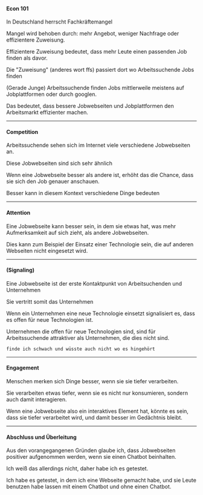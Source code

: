 #### Econ 101

In Deutschland herrscht Fachkräftemangel

Mangel wird behoben durch: mehr Angebot, weniger Nachfrage oder effizientere Zuweisung.

Effizientere Zuweisung bedeutet, dass mehr Leute einen passenden Job finden als davor.

Die "Zuweisung" (anderes wort ffs) passiert dort wo Arbeitssuchende Jobs finden

(Gerade Junge) Arbeitssuchende finden Jobs mittlerweile meistens auf Jobplattformen oder durch googlen.

Das bedeutet, dass bessere Jobwebseiten und Jobplattformen den Arbeitsmarkt effizienter machen. 

---

#### Competition

Arbeitssuchende sehen sich im Internet viele verschiedene Jobwebseiten an. 

Diese Jobwebseiten sind sich sehr ähnlich

Wenn eine Jobwebseite besser als andere ist, erhöht das die Chance, dass sie sich den Job genauer anschauen.

Besser kann in diesem Kontext verschiedene Dinge bedeuten

---

#### Attention

Eine Jobwebseite kann besser sein, in dem sie etwas hat, was mehr Aufmerksamkeit auf sich zieht, als andere Jobwebseiten.

Dies kann zum Beispiel der Einsatz einer Technologie sein, die auf anderen Webseiten nicht eingesetzt wird.

---

#### (Signaling)

Eine Jobwebseite ist der erste Kontaktpunkt von Arbeitsuchenden und Unternehmen

Sie vertritt somit das Unternehmen

Wenn ein Unternehmen eine neue Technologie einsetzt signalisiert es, dass es offen für neue Technologien ist.

Unternehmen die offen für neue Technologien sind, sind für Arbeitssuchende attraktiver als Unternehmen, die dies nicht sind.

`finde ich schwach und wüsste auch nicht wo es hingehört`

---

#### Engagement

Menschen merken sich Dinge besser, wenn sie sie tiefer verarbeiten.

Sie verarbeiten etwas tiefer, wenn sie es nicht nur konsumieren, sondern auch damit interagieren.

Wenn eine Jobwebseite also ein interaktives Element hat, könnte es sein, dass sie tiefer verarbeitet wird, und damit besser im Gedächtnis bleibt.

---

#### Abschluss und Überleitung

Aus den vorangegangenen Gründen glaube ich, dass Jobwebseiten positiver aufgenommen werden, wenn sie einen Chatbot beinhalten.

Ich weiß das allerdings nicht, daher habe ich es getestet.

Ich habe es getestet, in dem ich eine Webseite gemacht habe, und sie Leute benutzen habe lassen mit einem Chatbot und ohne einen Chatbot. 

